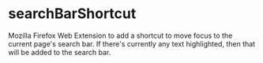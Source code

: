 # searchBarShortcut
Mozilla Firefox Web Extension to add a shortcut to move focus to the current page's search bar.  If there's currently any text highlighted, then that will be added to the search bar.
